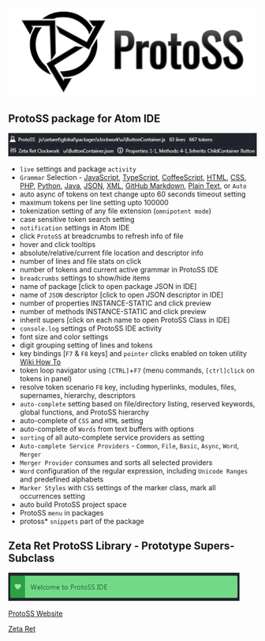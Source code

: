[![Zeta Ret ProtoSS Logo](https://raw.githubusercontent.com/ZetaRet/atom.io-packages/master/images/protoss_logo_name_atom.png)](https://protoss.zetaret.com/)

## ProtoSS package for Atom IDE
[![Zeta Ret ProtoSS Atom IDE](https://raw.githubusercontent.com/ZetaRet/atom.io-packages/master/images/atom-ide-protoss-bar-br.png)](https://atom.io/packages/ide-protoss)
- `live` settings and package `activity`  
- `Grammar` Selection - [JavaScript](https://atom.io/packages/language-javascript), [TypeScript](https://atom.io/packages/language-typescript), [CoffeeScript](https://atom.io/packages/language-coffee-script), [HTML](https://atom.io/packages/language-html), [CSS](https://atom.io/packages/language-css), [PHP](https://atom.io/packages/language-php), [Python](https://atom.io/packages/language-python), [Java](https://atom.io/packages/language-java), [JSON](https://atom.io/packages/language-json), [XML](https://atom.io/packages/language-xml), [GitHub Markdown](https://atom.io/packages/language-gfm), [Plain Text](https://atom.io/packages/language-text), or `Auto`  
- auto async of tokens on text change upto 60 seconds timeout setting  
- maximum tokens per line setting upto 100000  
- tokenization setting of any file extension (`omnipotent mode`)  
- case sensitive token search setting  
- `notification` settings in Atom IDE  
- click `ProtoSS` at breadcrumbs to refresh info of file  
- hover and click tooltips  
- absolute/relative/current file location and descriptor info  
- number of lines and file stats on click  
- number of tokens and current active grammar in ProtoSS IDE  
- `breadcrumbs` settings to show/hide items  
- name of package [click to open package JSON in IDE]  
- name of `JSON` descriptor [click to open JSON descriptor in IDE]  
- number of properties INSTANCE-STATIC and click preview  
- number of methods INSTANCE-STATIC and click preview  
- inherit supers [click on each name to open ProtoSS Class in IDE]  
- `console.log` settings of ProtoSS IDE activity  
- font size and color settings  
- digit grouping setting of lines and tokens  
- key bindings [`F7` & `F8` keys] and `pointer` clicks enabled on token utility [Wiki How To](https://github.com/ZetaRet/ide-protoss/wiki/How-to)  
- token loop navigator using `[CTRL]`+`F7` (menu commands, `[ctrl]click` on tokens in panel)  
- resolve token scenario `F8` key, including hyperlinks, modules, files, supernames, hierarchy, descriptors  
- `auto-complete` setting based on file/directory listing, reserved keywords, global functions, and ProtoSS hierarchy  
- auto-complete of `CSS` and `HTML` setting  
- auto-complete of `Words` from text buffers with options  
- `sorting` of all auto-complete service providers as setting  
- `Auto-complete Service Providers` - `Common`, `File`, `Basic`, `Async`, `Word`, `Merger`  
- `Merger Provider` consumes and sorts all selected providers  
- `Word` configuration of the regular expression, including `Unicode Ranges` and predefined alphabets  
- `Marker Styles` with `CSS` settings of the marker class, mark all occurrences setting  
- auto build ProtoSS project space  
- ProtoSS `menu` in packages  
- protoss* `snippets` part of the package  

## Zeta Ret ProtoSS Library - Prototype Supers-Subclass

[![Welcome to ProtoSS IDE](https://raw.githubusercontent.com/ZetaRet/atom.io-packages/master/images/welcome_protoss.png)](https://atom.io/packages/ide-protoss)  

[ProtoSS Website](https://protoss.zetaret.com/)  

[Zeta Ret](https://zetaret.com/)  
